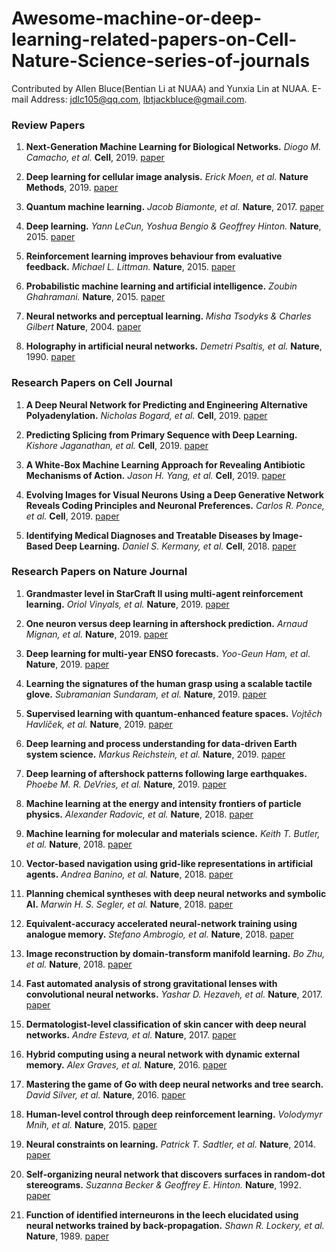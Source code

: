 # Awesome-machine-or-deep-learning-related-papers-on-Cell-Nature-Science-series-of-journals

Contributed by Allen Bluce(Bentian Li at NUAA) and Yunxia Lin at NUAA. E-mail Address: jdlc105@qq.com, lbtjackbluce@gmail.com.


### Review Papers


1. **Next-Generation Machine Learning for Biological Networks.** *Diogo M. Camacho, et al.* **Cell**, 2019. [paper](https://www.sciencedirect.com/science/article/pii/S0092867418305920)

1. **Deep learning for cellular image analysis.** *Erick Moen, et al.* **Nature Methods**, 2019. [paper](https://www.nature.com/articles/s41592-019-0403-1)

1. **Quantum machine learning.** *Jacob Biamonte, et al.* **Nature**, 2017. [paper](https://www.nature.com/articles/nature23474)

1. **Deep learning.** *Yann LeCun, Yoshua Bengio & Geoffrey Hinton.* **Nature**, 2015. [paper](https://www.nature.com/articles/nature14539)

1. **Reinforcement learning improves behaviour from evaluative feedback.** *Michael L. Littman.* **Nature**, 2015. [paper](https://www.nature.com/articles/nature14540)

1. **Probabilistic machine learning and artificial intelligence.** *Zoubin Ghahramani.* **Nature**, 2015. [paper](https://www.nature.com/articles/nature14541)

1. **Neural networks and perceptual learning.** *Misha Tsodyks & Charles Gilbert* **Nature**, 2004. [paper](https://www.nature.com/articles/nature03013)

1. **Holography in artificial neural networks.** *Demetri Psaltis, et al.* **Nature**, 1990. [paper](https://www.nature.com/articles/343325a0)

### Research Papers on Cell Journal

1. **A Deep Neural Network for Predicting and Engineering Alternative Polyadenylation.** *Nicholas Bogard, et al.* **Cell**, 2019. [paper](https://www.sciencedirect.com/science/article/pii/S0092867419304982)

1. **Predicting Splicing from Primary Sequence with Deep Learning.** *Kishore Jaganathan, et al.* **Cell**, 2019. [paper](https://www.sciencedirect.com/science/article/pii/S0092867418316295)

1. **A White-Box Machine Learning Approach for Revealing Antibiotic Mechanisms of Action.** *Jason H. Yang, et al.* **Cell**, 2019. [paper](https://www.sciencedirect.com/science/article/pii/S0092867419304027)

1. **Evolving Images for Visual Neurons Using a Deep Generative Network Reveals Coding Principles and Neuronal Preferences.** *Carlos R. Ponce, et al.* **Cell**, 2019. [paper](https://www.sciencedirect.com/science/article/pii/S0092867419303915)

1. **Identifying Medical Diagnoses and Treatable Diseases by Image-Based Deep Learning.** *Daniel S. Kermany, et al.* **Cell**, 2018. [paper](https://www.sciencedirect.com/science/article/pii/S0092867418301545)


### Research Papers on Nature Journal

1. **Grandmaster level in StarCraft II using multi-agent reinforcement learning.** *Oriol Vinyals, et al.* **Nature**, 2019. [paper](https://www.nature.com/articles/s41586-019-1724-z)

1. **One neuron versus deep learning in aftershock prediction.** *Arnaud Mignan, et al.* **Nature**, 2019. [paper](https://www.nature.com/articles/s41586-019-1582-8)

1. **Deep learning for multi-year ENSO forecasts.** *Yoo-Geun Ham, et al.* **Nature**, 2019. [paper](https://www.nature.com/articles/s41586-019-1559-7)

1. **Learning the signatures of the human grasp using a scalable tactile glove.** *Subramanian Sundaram, et al.* **Nature**, 2019. [paper](https://www.nature.com/articles/s41586-019-1234-z)

1. **Supervised learning with quantum-enhanced feature spaces.** *Vojtěch Havlíček, et al.* **Nature**, 2019. [paper](https://www.nature.com/articles/s41586-019-0980-2)

1. **Deep learning and process understanding for data-driven Earth system science.** *Markus Reichstein, et al.* **Nature**, 2019. [paper](https://www.nature.com/articles/s41586-019-0912-1)

1. **Deep learning of aftershock patterns following large earthquakes.** *Phoebe M. R. DeVries, et al.* **Nature**, 2019. [paper](https://www.nature.com/articles/s41586-018-0438-y)

1. **Machine learning at the energy and intensity frontiers of particle physics.** *Alexander Radovic, et al.* **Nature**, 2018. [paper](https://www.nature.com/articles/s41586-018-0361-2)

1. **Machine learning for molecular and materials science.** *Keith T. Butler, et al.* **Nature**, 2018. [paper](https://www.nature.com/articles/s41586-018-0337-2)

1. **Vector-based navigation using grid-like representations in artificial agents.** *Andrea Banino, et al.* **Nature**, 2018. [paper](https://www.nature.com/articles/s41586-018-0102-6)

1. **Planning chemical syntheses with deep neural networks and symbolic AI.** *Marwin H. S. Segler, et al.* **Nature**, 2018. [paper](https://www.nature.com/articles/nature25978)

1. **Equivalent-accuracy accelerated neural-network training using analogue memory.** *Stefano Ambrogio, et al.* **Nature**, 2018. [paper](https://www.nature.com/articles/s41586-018-0180-5)

1. **Image reconstruction by domain-transform manifold learning.** *Bo Zhu, et al.* **Nature**, 2018. [paper](https://www.nature.com/articles/nature25988)

1. **Fast automated analysis of strong gravitational lenses with convolutional neural networks.** *Yashar D. Hezaveh, et al.* **Nature**, 2017. [paper](https://www.nature.com/articles/nature23463)

1. **Dermatologist-level classification of skin cancer with deep neural networks.** *Andre Esteva, et al.* **Nature**, 2017. [paper](https://www.nature.com/articles/nature21056)

1. **Hybrid computing using a neural network with dynamic external memory.** *Alex Graves, et al.* **Nature**, 2016. [paper](https://www.nature.com/articles/nature20101)

1. **Mastering the game of Go with deep neural networks and tree search.** *David Silver, et al.* **Nature**, 2016. [paper](https://www.nature.com/articles/nature16961)

1. **Human-level control through deep reinforcement learning.** *Volodymyr Mnih, et al.* **Nature**, 2015. [paper](https://www.nature.com/articles/nature14236)

1. **Neural constraints on learning.** *Patrick T. Sadtler, et al.* **Nature**, 2014. [paper](https://www.nature.com/articles/nature13665)

1. **Self-organizing neural network that discovers surfaces in random-dot stereograms.** *Suzanna Becker & Geoffrey E. Hinton.* **Nature**, 1992. [paper](https://www.nature.com/articles/355161a0)

1. **Function of identified interneurons in the leech elucidated using neural networks trained by back-propagation.** *Shawn R. Lockery, et al.* **Nature**, 1989. [paper](https://www.nature.com/articles/340468a0)
































